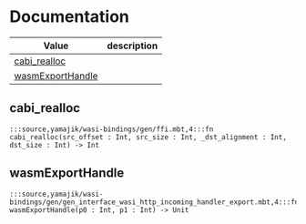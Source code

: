 # Documentation
|Value|description|
|---|---|
|[cabi\_realloc](#cabi_realloc)||
|[wasmExportHandle](#wasmExportHandle)||

## cabi\_realloc

```moonbit
:::source,yamajik/wasi-bindings/gen/ffi.mbt,4:::fn cabi_realloc(src_offset : Int, src_size : Int, _dst_alignment : Int, dst_size : Int) -> Int
```


## wasmExportHandle

```moonbit
:::source,yamajik/wasi-bindings/gen/gen_interface_wasi_http_incoming_handler_export.mbt,4:::fn wasmExportHandle(p0 : Int, p1 : Int) -> Unit
```


